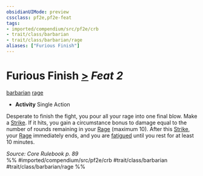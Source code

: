 ```yaml
---
obsidianUIMode: preview
cssclass: pf2e,pf2e-feat
tags:
- imported/compendium/src/pf2e/crb
- trait/class/barbarian
- trait/class/barbarian/rage
aliases: ["Furious Finish"]
---
```

# Furious Finish  [>](chapter-9-playing-the-game.md#Actions "Single Action") *Feat 2*  
[barbarian](rules/traits/barbarian.md)  [rage](rules/traits/rage.md)  

- **Activity** Single Action

Desperate to finish the fight, you pour all your rage into one final blow. Make a [Strike](strike.md). If it hits, you gain a circumstance bonus to damage equal to the number of rounds remaining in your [Rage](rules/actions/rage.md) (maximum 10). After this [Strike](strike.md), your [Rage](rules/actions/rage.md) immediately ends, and you are [fatigued](conditions.md#Fatigued) until you rest for at least 10 minutes.

*Source: Core Rulebook p. 89*  
%% #imported/compendium/src/pf2e/crb #trait/class/barbarian #trait/class/barbarian/rage %%